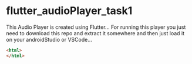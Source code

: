 # flutter_audioPlayer_task1
This Audio Player is created using Flutter...
For running this player you just need to download this repo and extract it somewhere and then just load it on your androidStudio or VSCode...
```html
<html>
</html>
```
